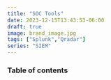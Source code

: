 ```yaml
---
title: "SOC Tools"
date: 2023-12-15T13:43:53-06:00
draft: true
image: brand_image.jpg
tags: ["Splunk","Qradar"]
series: "SIEM"
---
```




### Table of contents